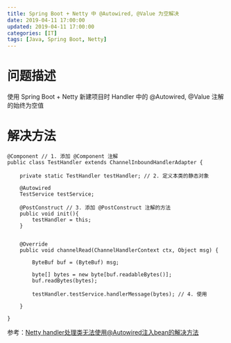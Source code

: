 ```yaml
---
title: Spring Boot + Netty 中 @Autowired, @Value 为空解决
date: 2019-04-11 17:00:00
updated: 2019-04-11 17:00:00
categories: [IT]
tags: [Java, Spring Boot, Netty]
---
```


# 问题描述

使用 Spring Boot + Netty 新建项目时 Handler 中的 @Autowired, @Value 注解的始终为空值

# 解决方法


```
@Component // 1. 添加 @Component 注解
public class TestHandler extends ChannelInboundHandlerAdapter {

    private static TestHandler testHandler; // 2. 定义本类的静态对象

    @Autowired
    TestService testService;

    @PostConstruct // 3. 添加 @PostConstruct 注解的方法
    public void init(){
        testHandler = this;
    }


    @Override
    public void channelRead(ChannelHandlerContext ctx, Object msg) {

        ByteBuf buf = (ByteBuf) msg;

        byte[] bytes = new byte[buf.readableBytes()];
        buf.readBytes(bytes);

        testHandler.testService.handlerMessage(bytes); // 4. 使用

    }

}
```

参考：[Netty handler处理类无法使用@Autowired注入bean的解决方法](http://www.mamicode.com/info-detail-2352016.html)